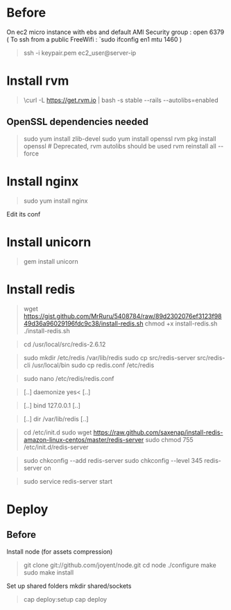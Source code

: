 # Before
On ec2 micro instance with ebs and default AMI
Security group : open 6379
( To ssh from a public FreeWifi : `sudo ifconfig en1 mtu 1460 )
> ssh -i keypair.pem ec2_user@server-ip

# Install rvm
> \curl -L https://get.rvm.io | bash -s stable --rails --autolibs=enabled

## OpenSSL dependencies needed
> sudo yum install zlib-devel
> sudo yum install openssl
> rvm pkg install openssl # Deprecated, rvm autolibs should be used
> rvm reinstall all --force

<!-- http://multiplethreads.wordpress.com/2013/02/23/setting-up-rails-nginx-thin-amazon-ec2-capistrano/ -->

<!-- http://velenux.wordpress.com/2012/01/10/running-sinatra-and-other-rack-apps-on-nginx-unicorn/ -->

<!-- https://gist.github.com/wlangstroth/3740923 -->

<!-- http://stevenwilliamalexander.wordpress.com/2012/08/09/linux-setup-rubysinatraunicornnginx-server-97339/ -->

<!-- http://recipes.sinatrarb.com/p/deployment/nginx_proxied_to_unicorn -->

# Install nginx
> sudo yum install nginx

Edit its conf
> 

# Install unicorn
> gem install unicorn

# Install redis
<!-- https://gist.github.com/MrRuru/5408784 -->
> wget https://gist.github.com/MrRuru/5408784/raw/89d2302076ef3123f9849d36a96029196fdc9c38/install-redis.sh
> chmod +x install-redis.sh
> ./install-redis.sh

> cd /usr/local/src/redis-2.6.12

> sudo mkdir /etc/redis /var/lib/redis
> sudo cp src/redis-server src/redis-cli /usr/local/bin
> sudo cp redis.conf /etc/redis

> sudo nano /etc/redis/redis.conf

> [..]
> daemonize yes<
> [..]

> [..]
> bind 127.0.0.1
> [..]

> [..]
> dir /var/lib/redis
> [..]

> cd /etc/init.d
> sudo wget https://raw.github.com/saxenap/install-redis-amazon-linux-centos/master/redis-server
> sudo chmod 755 /etc/init.d/redis-server

> sudo chkconfig --add redis-server
> sudo chkconfig --level 345 redis-server on

> sudo service redis-server start


# Deploy 

## Before 
Install node (for assets compression)
> git clone git://github.com/joyent/node.git
> cd node
> ./configure
> make
> sudo make install

Set up shared folders
mkdir shared/sockets

> cap deploy:setup
> cap deploy


